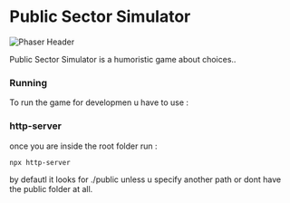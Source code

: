 # Public Sector Simulator

![Phaser Header](https://cdn.discordapp.com/attachments/417838029429014549/652189754762461184/pixil-frame-0.png "PSS Header Banner")

Public Sector Simulator is a humoristic game about choices..

### Running

To run the game for developmen u have to use :
### http-server

once you are inside the root folder run :
```
npx http-server
```
by defautl it looks for ./public unless u specify another path or dont have the public folder at all.






